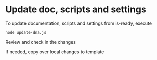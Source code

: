 <!--
@license
Copyright (c) 2025 tssuite

Use of this source code is governed by terms that can be
found in the LICENSE file in the root of this package.
-->

# Update doc, scripts and settings

To update documentation, scripts and settings from is-ready, execute

```bash
node update-dna.js
```

Review and check in the changes

If needed, copy over local changes to template
